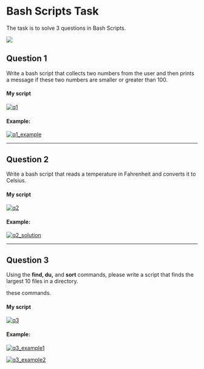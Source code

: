 # Bash Scripts Task
The task is to solve 3 questions in Bash Scripts.

[![](https://cdn.pixabay.com/photo/2013/07/13/11/43/tux-158547__480.png)](https://cdn.pixabay.com/photo/2013/07/13/11/43/tux-158547__480.png)

## Question 1
Write a bash script that collects two numbers from the user and then
prints a message if these two numbers are smaller or greater than 100.
#### My script
[![q1](https://raw.githubusercontent.com/MaryamWahbi1/DevOps-Bootcamp-FURSA/main/screenshots/q1_bash.PNG "aa")](https://raw.githubusercontent.com/MaryamWahbi1/DevOps-Bootcamp-FURSA/main/screenshots/q1_bash.PNG "aa")

#### Example:
[![q1_example](https://raw.githubusercontent.com/MaryamWahbi1/DevOps-Bootcamp-FURSA/main/screenshots/q1_result.PNG "solution")](hthttps://raw.githubusercontent.com/MaryamWahbi1/DevOps-Bootcamp-FURSA/main/screenshots/q1_result.PNGtp:// "solution")

------------


## Question 2
Write a bash script that reads a temperature in Fahrenheit and converts
it to Celsius.
#### My script
[![q2](https://github.com/MaryamWahbi1/DevOps-Bootcamp-FURSA/blob/main/screenshots/q2_bash.PNG?raw=true "q2")](https://github.com/MaryamWahbi1/DevOps-Bootcamp-FURSA/blob/main/screenshots/q2_bash.PNG?raw=true "q2")
#### Example:
[![q2_solution](https://github.com/MaryamWahbi1/DevOps-Bootcamp-FURSA/blob/main/screenshots/q2_result.PNG?raw=true "q2_solution")](https://github.com/MaryamWahbi1/DevOps-Bootcamp-FURSA/blob/main/screenshots/q2_result.PNG?raw=true "q2_solution")

------------


## Question 3 
Using the **find, du,** and **sort** commands, please write a script that finds
the largest 10 files in a directory.

these commands.
#### My script
[![q3](https://github.com/MaryamWahbi1/DevOps-Bootcamp-FURSA/blob/main/screenshots/q3_bash.PNG?raw=true "q3")](https://github.com/MaryamWahbi1/DevOps-Bootcamp-FURSA/blob/main/screenshots/q3_bash.PNG?raw=true "q3")
#### Example:
[![q3_example1](https://github.com/MaryamWahbi1/DevOps-Bootcamp-FURSA/blob/main/screenshots/q3_result.PNG?raw=true "q3_example1")](https://github.com/MaryamWahbi1/DevOps-Bootcamp-FURSA/blob/main/screenshots/q3_result.PNG?raw=true "q3_example1")

[![q3_example2](https://github.com/MaryamWahbi1/DevOps-Bootcamp-FURSA/blob/main/screenshots/q3_result2.PNG?raw=true "q3_example2")](https://github.com/MaryamWahbi1/DevOps-Bootcamp-FURSA/blob/main/screenshots/q3_result2.PNG?raw=true "q3_example2")
